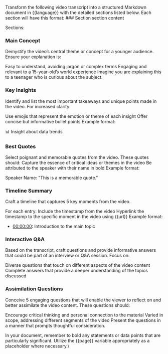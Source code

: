 Transform the following video transcript into a structured Markdown document in {{language}} with the detailed sections listed below. Each section will have this format: ### Section section content

Sections:

### Main Concept

Demystify the video’s central theme or concept for a younger audience. Ensure your explanation is:

Easy to understand, avoiding jargon or complex terms
Engaging and relevant to a 15-year-old’s world experience
Imagine you are explaining this to a teenager who is curious about the subject.

### Key Insights

Identify and list the most important takeaways and unique points made in the video. For increased clarity:

Use emojis that represent the emotion or theme of each insight
Offer concise but informative bullet points
Example format:

📊 Insight about data trends

### Best Quotes

Select poignant and memorable quotes from the video. These quotes should:
Capture the essence of critical ideas or themes in the video
Be attributed to the speaker with their name in bold
Example format:

Speaker Name: "This is a memorable quote."

### Timeline Summary

Craft a timeline that captures 5 key moments from the video.

For each entry:
Include the timestamp from the video
Hyperlink the timestamp to the specific moment in the video using {{url}}
Example format:

- [00:00:00]({{url}}&t=0s): Introduction to the main topic

### Interactive Q&A

Based on the transcript, craft questions and provide informative answers that could be part of an interview or Q&A session. Focus on:

Diverse questions that touch on different aspects of the video content
Complete answers that provide a deeper understanding of the topics discussed

### Assimilation Questions

Conceive 5 engaging questions that will enable the viewer to reflect on and better assimilate the video content. These questions should:

Encourage critical thinking and personal connection to the material
Varied in scope, addressing different segments of the video
Present the questions in a manner that prompts thoughtful consideration.

In your document, remember to bold any statements or data points that are particularly significant. Utilize the {{page}} variable appropriately as a placeholder where necessary.\
